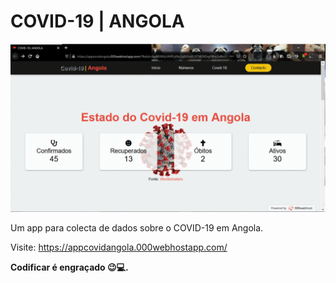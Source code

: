 # COVID-19 | ANGOLA

<img src="galeira/imagens/covid19page.gif">

Um app para colecta de dados sobre o COVID-19 em Angola.

Visite: https://appcovidangola.000webhostapp.com/ 

<b>Codificar é engraçado 😉💻.<b>
